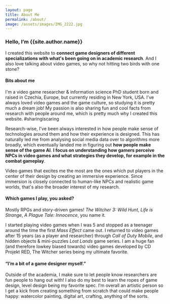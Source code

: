 ```yaml
---
layout: page
title: About Me
permalink: /about/
image: /assets/images/IMG_2222.jpg
---
```

<h3 class="font-weight-light">Hello, I’m <span class="font-weight-bold">{{site.author.name}}</span></h3>

I created this website to **connect game designers of different specializations with what's been going on in academic research**. And I also love talking about video games, so why not hitting two birds with one stone?

#### Bits about me
I'm a video game researcher & information science PhD student born and raised in Czechia, Europe, but currently residing in New York, USA. I've always loved video games and the game culture, so studying it is pretty much a dream job! My passion is also sharing fun and cool facts from research with people around me, which is pretty much why I created this website. #sharingiscaring

Research-wise, I've been always interested in how people make sense of technologies around them and how their experience is designed. This has naturally led me from analysing social media data over to algorithms more broadly, which eventually landed me in figuring out **how people make sense of the game AI**. **I focus on understanding how gamers perceive NPCs in video games and what strategies they develop, for example in the combat gameplay**.

Video games that excites me the most are the ones which put players in the center of their design by creating an immersive experience. Since immersion is closely connected to human-like NPCs and realistic game worlds, that's also the broader interest of my research. 

#### Which games I play, you asked? 

Mostly RPGs and story-driven games! *The Witcher 3: Wild Hunt*, *Life is Strange*, *A Plague Tale: Innocence*, you name it.

I started playing video games when I was 5 and stopped as a teenager around the time the first *Mass Effect* came out. I returned to video games after 15 years (as a player and researcher) through *Call of Duty Mobile*, and hidden objects & mini-puzzles *Lost Lands* game series. I am a huge fan (and therefore lowkey biased towards) video games developed by CD Projekt RED, The Witcher series being my ultimate favorite. 

#### “I’m a bit of a game designer myself.”

Outside of the academia, I make sure to let people know researchers are fun people to hang out with! I also do my best to learn the ropes of game design, level design being my favorite spec. I’m overall an artistic person so I get a kick from creating something from scratch that could make people happy: watercolor painting, digital art, crafting, anything of the sorts.
